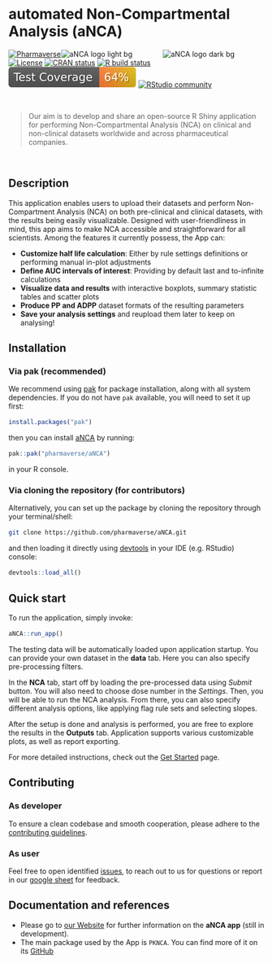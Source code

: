 # automated Non-Compartmental Analysis (aNCA)
<img id = "package-logo-dark" src='man/figures/aNCA_logo_bbg.png#gh-dark-mode-only' align="right" alt="aNCA logo dark bg" width="200"><img id = "package-logo-light" src="man/figures/aNCA_logo_wbg.png#gh-light-mode-only" align="right" alt="aNCA logo light bg" width="200">

<!-- badges: start -->

[![Pharmaverse](https://pharmaverse.org/shields/aNCA.svg)](https://pharmaverse.org)
[![License](https://img.shields.io/badge/License-Apache_2.0-yellow.svg)](https://opensource.org/licenses/Apache-2.0)
[![CRAN status](https://www.r-pkg.org/badges/version/aNCA)](https://CRAN.R-project.org/package=aNCA)
[![R build status](https://github.com/pharmaverse/aNCA/actions/workflows/main.yml/badge.svg)](https://github.com/pharmaverse/aNCA/actions)
![Code coverage](https://raw.githubusercontent.com/pharmaverse/aNCA/badges/main/test-coverage.svg)
[![RStudio community](https://img.shields.io/badge/community-shiny-blue?style=social&logo=rstudio&logoColor=75AADB)](https://forum.posit.co/new-topic?category=shiny&tags=shiny)

<!-- badges: end -->

<br/>

> Our aim is to develop and share an open-source R Shiny application for performing Non-Compartmental Analysis (NCA) on clinical and non-clinical datasets worldwide and across pharmaceutical companies.
<br/>

## Description

This application enables users to upload their datasets and perform Non-Compartment Analysis (NCA) on both pre-clinical and clinical datasets, with the results being easily visualizable. Designed with user-friendliness in mind, this app aims to make NCA accessible and straightforward for all scientists. Among the features it currently possess, the App can:

- **Customize half life calculation**: Either by rule settings definitions or performing manual in-plot adjustments
- **Define AUC intervals of interest**: Providing by default last and to-infinite calculations
- **Visualize data and results** with interactive boxplots, summary statistic tables and scatter plots
- **Produce PP and ADPP** dataset formats of the resulting parameters
- **Save your analysis settings** and reupload them later to keep on analysing!

## Installation

### Via pak (recommended)

We recommend using [pak](https://github.com/r-lib/pak) for package installation, along with all system dependencies. If you do not have `pak` available, you will need to set it up first:

```R
install.packages("pak")
```

then you can install [aNCA](.) by running:

```R
pak::pak("pharmaverse/aNCA")
```

in your R console.

### Via cloning the repository (for contributors)

Alternatively, you can set up the package by cloning the repository through your terminal/shell:

```bash
git clone https://github.com/pharmaverse/aNCA.git
```

and then loading it directly using [devtools](https://github.com/r-lib/devtools) in your IDE (e.g. RStudio) console:

```R
devtools::load_all()
```

## Quick start

To run the application, simply invoke:

```R
aNCA::run_app()
```

The testing data will be automatically loaded upon application startup. You can provide your own dataset in the **data** tab. Here you can also specify pre-processing filters.

In the **NCA** tab, start off by loading the pre-processed data using _Submit_ button. You will also need to choose dose number in the _Settings_. Then, you will be able to run the NCA analysis. From there, you can also specify different analysis options, like applying flag rule sets and selecting slopes.

After the setup is done and analysis is performed, you are free to explore the results in the **Outputs** tab. Application supports various customizable plots, as well as report exporting.

For more detailed instructions, check out the [Get Started](https://pharmaverse.github.io/aNCA/articles/aNCA.html) page.

## Contributing

### As developer

To ensure a clean codebase and smooth cooperation, please adhere to the [contributing guidelines](CONTRIBUTING.md).

### As user

Feel free to open identified [issues](https://github.com/pharmaverse/aNCA/issues/new/choose), to reach out to us for questions or report in our [google sheet](https://forms.gle/c9ULTTv1s75yRaLj7) for feedback.

## Documentation and references

- Please go to [our Website](https://pharmaverse.github.io/aNCA/) for further information on the **aNCA app** (still in development).
- The main package used by the App is `PKNCA`. You can find more of it on its [GitHub](https://github.com/billdenney/pknca)
